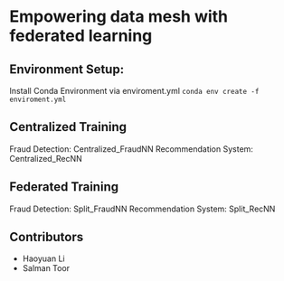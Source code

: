 # Empowering data mesh with federated learning

## Environment Setup:
Install Conda Environment via enviroment.yml
``` conda env create -f enviroment.yml ```

## Centralized Training
Fraud Detection: Centralized_FraudNN
Recommendation System: Centralized_RecNN

## Federated Training
Fraud Detection: Split_FraudNN
Recommendation System: Split_RecNN

## Contributors
- Haoyuan Li
- Salman Toor

